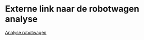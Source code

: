 # Externe link naar de robotwagen analyse


[Analyse robotwagen](https://singhtar.github.io/Analyse-robotwagen/#/)
